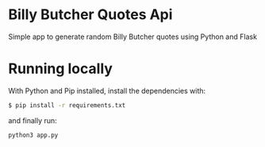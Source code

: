 Billy Butcher Quotes Api
====================
Simple app to generate random Billy Butcher quotes using Python and Flask

# Running locally
With Python and Pip installed, install the dependencies with:
```sh
$ pip install -r requirements.txt
```

and finally run:
```sh
python3 app.py

```
